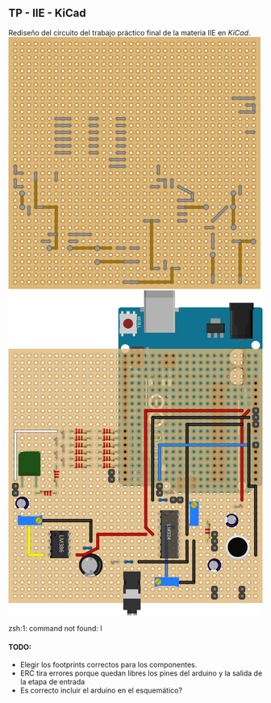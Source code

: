 ## TP - IIE - KiCad
Rediseño del circuito del trabajo práctico final de la materia IIE en _KiCad_.
![](./final_layout_bottomview.png)
![](./final_layout_topview.png)

zsh:1: command not found: l

#### TODO:
 - Elegir los footprints correctos para los componentes.
 - ERC tira errores porque quedan libres los pines del arduino y la salida de la etapa de entrada
 - Es correcto incluir el arduino en el esquemático?
